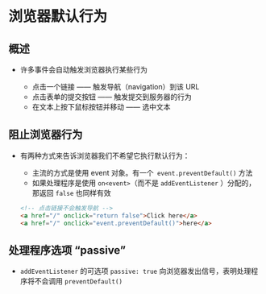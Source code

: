 # 浏览器默认行为

## 概述

+ 许多事件会自动触发浏览器执行某些行为

  + 点击一个链接 —— 触发导航（navigation）到该 URL
  + 点击表单的提交按钮 —— 触发提交到服务器的行为
  + 在文本上按下鼠标按钮并移动 —— 选中文本

## 阻止浏览器行为

+ 有两种方式来告诉浏览器我们不希望它执行默认行为：

  + 主流的方式是使用 event 对象。有一个` event.preventDefault()` 方法
  + 如果处理程序是使用 `on<event>`（而不是 `addEventListener` ）分配的，那返回 `false` 也同样有效

  ```html
  <!-- 点击链接不会触发导航 -->
  <a href="/" onclick="return false">Click here</a>
  <a href="/" onclick="event.preventDefault()">here</a>
  ```

## 处理程序选项 “passive”

+ `addEventListener` 的可选项 `passive: true` 向浏览器发出信号，表明处理程序将不会调用 `preventDefault()`
